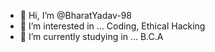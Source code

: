 - 👋 Hi, I’m @BharatYadav-98
- 👀 I’m interested in ... Coding, Ethical Hacking
- 🌱 I’m currently studying in ... B.C.A


<!---
BharatYadav-98/BharatYadav-98 is a ✨ special ✨ repository because its `README.md` (this file) appears on your GitHub profile.
You can click the Preview link to take a look at your changes.
--->
